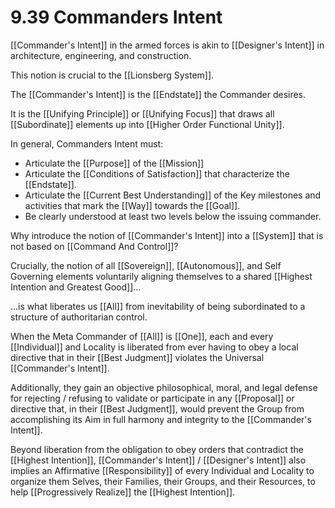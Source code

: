 # 9.39 Commanders Intent

[[Commander's Intent]] in the armed forces is akin to [[Designer's Intent]] in architecture, engineering, and construction. 

This notion is crucial to the [[Lionsberg System]]. 

The [[Commander's Intent]] is the [[Endstate]] the Commander desires. 

It is the [[Unifying Principle]] or [[Unifying Focus]] that draws all [[Subordinate]] elements up into [[Higher Order Functional Unity]]. 

In general, Commanders Intent must: 
- Articulate the [[Purpose]] of the [[Mission]]  
- Articulate the [[Conditions of Satisfaction]] that characterize the [[Endstate]]. 
- Articulate the [[Current Best Understanding]] of the Key milestones and activities that mark the [[Way]] towards the [[Goal]]. 
- Be clearly understood at least two levels below the issuing commander. 

Why introduce the notion of [[Commander's Intent]] into a [[System]] that is not based on [[Command And Control]]? 

Crucially, the notion of all [[Sovereign]], [[Autonomous]], and Self Governing elements voluntarily aligning themselves to a shared [[Highest Intention and Greatest Good]]...

...is what liberates us [[All]] from inevitability of being subordinated to a structure of authoritarian control. 

When the Meta Commander of [[All]] is [[One]], each and every [[Individual]] and Locality is liberated from ever having to obey a local directive that in their [[Best Judgment]] violates the Universal [[Commander's Intent]]. 

Additionally, they gain an objective philosophical, moral, and legal defense for rejecting / refusing to validate or participate in any [[Proposal]] or directive that, in their [[Best Judgment]], would prevent the Group from accomplishing its Aim in full harmony and integrity to the [[Commander's Intent]]. 

Beyond liberation from the obligation to obey orders that contradict the [[Highest Intention]], [[Commander's Intent]] / [[Designer's Intent]] also implies an Affirmative [[Responsibility]] of every Individual and Locality to organize them Selves, their Families, their Groups, and their Resources, to help [[Progressively Realize]] the [[Highest Intention]].  